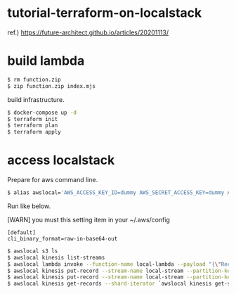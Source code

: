 # tutorial-terraform-on-localstack

ref.) https://future-architect.github.io/articles/20201113/

# build lambda

```bash
$ rm function.zip
$ zip function.zip index.mjs
```

build infrastructure.

```bash
$ docker-compose up -d
$ terraform init
$ terraform plan
$ terraform apply
```

# access localstack

Prepare for aws command line.

```bash
$ alias awslocal='AWS_ACCESS_KEY_ID=dummy AWS_SECRET_ACCESS_KEY=dummy AWS_DEFAULT_REGION=ap-northeast-1 aws --endpoint-url http://localhost:4566'
```

Run like below.

[WARN] you must this setting item in your ~/.aws/config

```
[default]
cli_binary_format=raw-in-base64-out
```

```bash
$ awslocal s3 ls
$ awslocal kinesis list-streams
$ awslocal lambda invoke --function-name local-lambda --payload "{\"Records\": [{\"kinesis\": {\"data\": \"$(base64 payload.json)\"}}]}" output.txt
$ awslocal kinesis put-record --stream-name local-stream --partition-key `date +%s` --data '{"body":{"num1":10,"num2":10}}'
$ awslocal kinesis put-record --stream-name local-stream --partition-key `date +%s` --data $(cat payload.json)
$ awslocal kinesis get-records --shard-iterator `awslocal kinesis get-shard-iterator --stream-name local-stream --shard-id shardId-000000000000 --shard-iterator-type AT_SEQUENCE_NUMBER --starting-sequence-number 49650018658960598395323651862375761677530678156561743874 | jq ".ShardIterator"`
```
